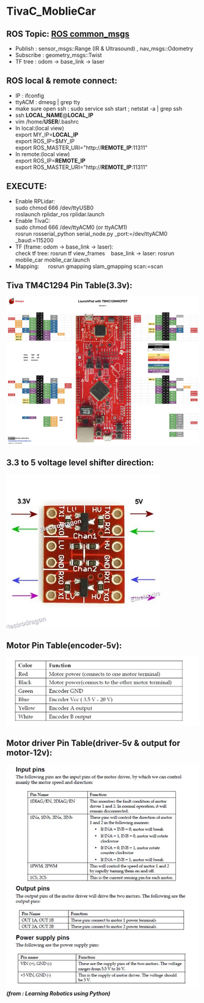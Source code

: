 # TivaC_MoblieCar

## ROS Topic: [ROS common_msgs](http://wiki.ros.org/common_msgs)
* Publish : sensor_msgs::Range (IR & Ultrasound) , nav_msgs::Odometry  
* Subscribe : geometry_msgs::Twist  
* TF tree : odom -> base_link -> laser  

## ROS local & remote connect:
* IP : ifconfig
* ttyACM : dmesg | grep tty
* make sure open ssh : sudo service ssh start ; netstat -a | grep ssh
* ssh **LOCAL_NAME**@**LOCAL_IP**
* vim /home/**USER**/.bashrc
* In local:(local view)  
    export MY_IP=**LOCAL_IP**  
    export ROS_IP=$MY_IP  
    export ROS_MASTER_URI="http://**REMOTE_IP**:11311"
* In remote:(local view)  
    export ROS_IP=**REMOTE_IP**  
    export ROS_MASTER_URI="http://**REMOTE_IP**:11311"
  
## EXECUTE:
* Enable RPLidar:  
    sudo chmod 666 /dev/ttyUSB0  
    roslaunch rplidar_ros rplidar.launch
* Enable TivaC:  
    sudo chmod 666 /dev/ttyACM0 (or ttyACM1)  
    rosrun rosserial_python serial_node.py _port:=/dev/ttyACM0 _baud:=115200
* TF (frame: odom -> base_link -> laser):  
    check tf tree:  rosrun tf view_frames
    base_link -> laser: rosrun moblie_car moblie_car.launch
* Mapping:  
    rosrun gmapping slam_gmapping scan:=scan
  
## Tiva TM4C1294 Pin Table(3.3v): 
![image](https://github.com/glitter2626/TivaC_MoblieCar/blob/master/23633173_1720082644676737_2065439414_o.jpg)

## 3.3 to 5 voltage level shifter direction:
![image](https://github.com/glitter2626/TivaC_MoblieCar/blob/master/3.3V-5V-Logic-Level-Converter-5.jpg)

## Motor Pin Table(encoder-5v): 
![image](https://github.com/glitter2626/TivaC_MoblieCar/blob/master/motor_pin.JPG) 

## Motor driver Pin Table(driver-5v & output for motor-12v):
![image](https://github.com/glitter2626/TivaC_MoblieCar/blob/master/motordriver_pin.JPG)  
        ***(from : Learning Robotics using Python)***

